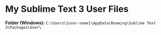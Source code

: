 # My Sublime Text 3 User Files

**Folder (Windows):** `C:\Users\{user-name}\AppData\Roaming\Sublime Text 3\Packages\User\`
